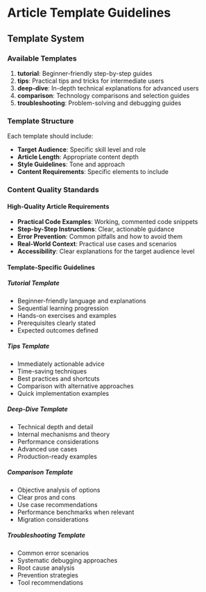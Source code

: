 # Article Template Guidelines

## Template System

### Available Templates
1. **tutorial**: Beginner-friendly step-by-step guides
2. **tips**: Practical tips and tricks for intermediate users
3. **deep-dive**: In-depth technical explanations for advanced users
4. **comparison**: Technology comparisons and selection guides
5. **troubleshooting**: Problem-solving and debugging guides

### Template Structure
Each template should include:
- **Target Audience**: Specific skill level and role
- **Article Length**: Appropriate content depth
- **Style Guidelines**: Tone and approach
- **Content Requirements**: Specific elements to include

### Content Quality Standards

#### High-Quality Article Requirements
- **Practical Code Examples**: Working, commented code snippets
- **Step-by-Step Instructions**: Clear, actionable guidance
- **Error Prevention**: Common pitfalls and how to avoid them
- **Real-World Context**: Practical use cases and scenarios
- **Accessibility**: Clear explanations for the target audience level

#### Template-Specific Guidelines

##### Tutorial Template
- Beginner-friendly language and explanations
- Sequential learning progression
- Hands-on exercises and examples
- Prerequisites clearly stated
- Expected outcomes defined

##### Tips Template
- Immediately actionable advice
- Time-saving techniques
- Best practices and shortcuts
- Comparison with alternative approaches
- Quick implementation examples

##### Deep-Dive Template
- Technical depth and detail
- Internal mechanisms and theory
- Performance considerations
- Advanced use cases
- Production-ready examples

##### Comparison Template
- Objective analysis of options
- Clear pros and cons
- Use case recommendations
- Performance benchmarks when relevant
- Migration considerations

##### Troubleshooting Template
- Common error scenarios
- Systematic debugging approaches
- Root cause analysis
- Prevention strategies
- Tool recommendations